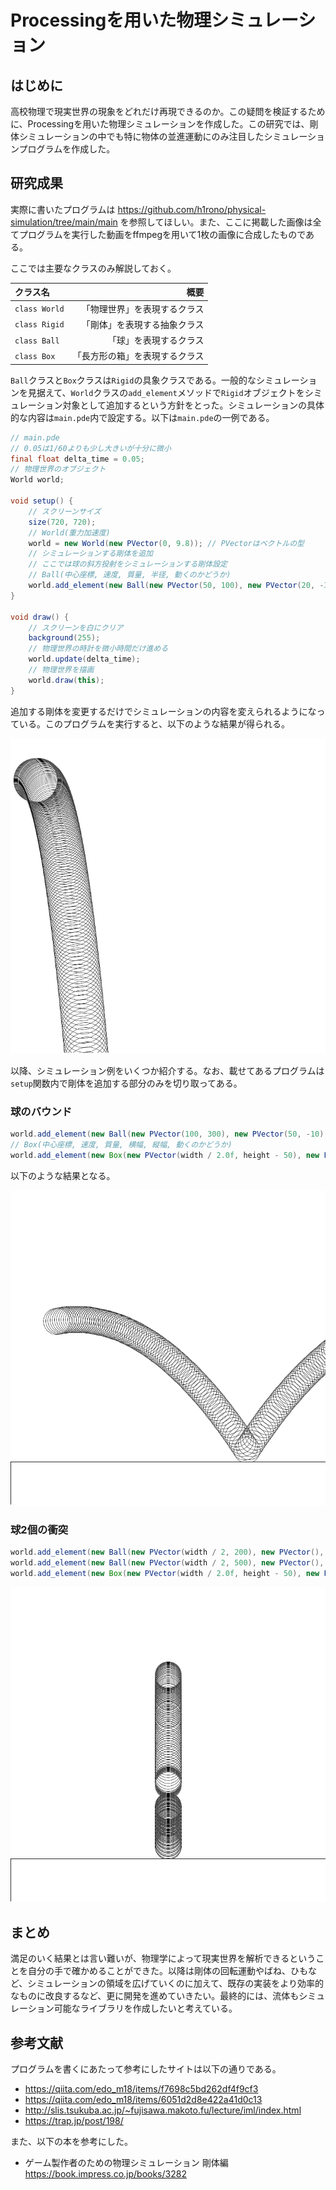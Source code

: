 # Processingを用いた物理シミュレーション

## はじめに

高校物理で現実世界の現象をどれだけ再現できるのか。この疑問を検証するために、Processingを用いた物理シミュレーションを作成した。この研究では、剛体シミュレーションの中でも特に物体の並進運動にのみ注目したシミュレーションプログラムを作成した。

## 研究成果

実際に書いたプログラムは https://github.com/h1rono/physical-simulation/tree/main/main を参照してほしい。また、ここに掲載した画像は全てプログラムを実行した動画をffmpegを用いて1枚の画像に合成したものである。

ここでは主要なクラスのみ解説しておく。

クラス名 | 概要
:- | -:
`class World` | 「物理世界」を表現するクラス
`class Rigid` | 「剛体」を表現する抽象クラス
`class Ball` | 「球」を表現するクラス
`class Box` | 「長方形の箱」を表現するクラス

`Ball`クラスと`Box`クラスは`Rigid`の具象クラスである。一般的なシミュレーションを見据えて、`World`クラスの`add_element`メソッドで`Rigid`オブジェクトをシミュレーション対象として追加するという方針をとった。シミュレーションの具体的な内容は`main.pde`内で設定する。以下は`main.pde`の一例である。

```java
// main.pde
// 0.05は1/60よりも少し大きいが十分に微小
final float delta_time = 0.05;
// 物理世界のオブジェクト
World world;

void setup() {
    // スクリーンサイズ
    size(720, 720);
    // World(重力加速度)
    world = new World(new PVector(0, 9.8)); // PVectorはベクトルの型
    // シミュレーションする剛体を追加
    // ここでは球の斜方投射をシミュレーションする剛体設定
    // Ball(中心座標, 速度, 質量, 半径, 動くのかどうか)
    world.add_element(new Ball(new PVector(50, 100), new PVector(20, -30), 10, 50, true));
}

void draw() {
    // スクリーンを白にクリア
    background(255);
    // 物理世界の時計を微小時間だけ進める
    world.update(delta_time);
    // 物理世界を描画
    world.draw(this);
}
```

追加する剛体を変更するだけでシミュレーションの内容を変えられるようになっている。このプログラムを実行すると、以下のような結果が得られる。

![freefall.png](img/freefall.png)

以降、シミュレーション例をいくつか紹介する。なお、載せてあるプログラムは`setup`関数内で剛体を追加する部分のみを切り取ってある。

### 球のバウンド

```java
world.add_element(new Ball(new PVector(100, 300), new PVector(50, -10), 10, 30, true));
// Box(中心座標, 速度, 質量, 横幅, 縦幅, 動くのかどうか)
world.add_element(new Box(new PVector(width / 2.0f, height - 50), new PVector(), 10, width, 100, false));
```

以下のような結果となる。

![bounce.png](img/bounce.png)

### 球2個の衝突

```java
world.add_element(new Ball(new PVector(width / 2, 200), new PVector(), 10, 30, true));
world.add_element(new Ball(new PVector(width / 2, 500), new PVector(), 10, 30, true));
world.add_element(new Box(new PVector(width / 2.0f, height - 50), new PVector(), 10, width, 100, false));
```

![ball2.png](img/ball2.png)

## まとめ

満足のいく結果とは言い難いが、物理学によって現実世界を解析できるということを自分の手で確かめることができた。以降は剛体の回転運動やばね、ひもなど、シミュレーションの領域を広げていくのに加えて、既存の実装をより効率的なものに改良するなど、更に開発を進めていきたい。最終的には、流体もシミュレーション可能なライブラリを作成したいと考えている。

## 参考文献

プログラムを書くにあたって参考にしたサイトは以下の通りである。

- https://qiita.com/edo_m18/items/f7698c5bd262df4f9cf3
- https://qiita.com/edo_m18/items/6051d2d8e422a41d0c13
- http://slis.tsukuba.ac.jp/~fujisawa.makoto.fu/lecture/iml/index.html
- https://trap.jp/post/198/

また、以下の本を参考にした。

- ゲーム製作者のための物理シミュレーション 剛体編<br>https://book.impress.co.jp/books/3282
